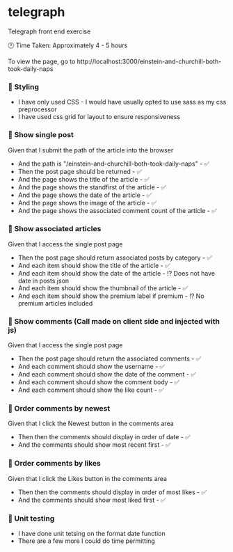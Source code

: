 # telegraph
Telegraph front end exercise

:clock1: Time Taken: Approximately 4 - 5 hours

To view the page, go to http://localhost:3000/einstein-and-churchill-both-took-daily-naps

### :mega: Styling

* I have only used CSS - I would have usually opted to use sass as my css preprocessor
* I have used css grid for layout to ensure responsiveness

### :mega: Show single post
Given that I submit the path of the article into the browser
* And the path is "/einstein-and-churchill-both-took-daily-naps" - :white_check_mark:
* Then the post page should be returned - :white_check_mark:
* And the page shows the title of the article - :white_check_mark:
* And the page shows the standfirst of the article - :white_check_mark:
* And the page shows the date of the article - :white_check_mark:
* And the page shows the image of the article - :white_check_mark:
* And the page shows the associated comment count of the article - :white_check_mark:


### :mega: Show associated articles
Given that I access the single post page
* Then the post page should return associated posts by category - :white_check_mark:
* And each item should show the title of the article - :white_check_mark:
* And each item should show the date of the article - :interrobang: Does not have date in posts.json
* And each item should show the thumbnail of the article - :white_check_mark:
* And each item should show the premium label if premium - :interrobang: No premium articles included


### :mega: Show comments (Call made on client side and injected with js)
Given that I access the single post page
* Then the post page should return the associated comments - :white_check_mark:
* And each comment should show the username - :white_check_mark:
* And each comment should show the date of the comment - :white_check_mark:
* And each comment should show the comment body - :white_check_mark:
* And each comment should show the like count - :white_check_mark:


### :mega: Order comments by newest
Given that I click the Newest button in the comments area
* Then then the comments should display in order of date - :white_check_mark:
* And the comments should show most recent first - :white_check_mark:

### :mega: Order comments by likes
Given that I click the Likes button in the comments area
* Then then the comments should display in order of most likes - :white_check_mark:
* And the comments should show most liked first - :white_check_mark:

### :mega: Unit testing
* I have done unit tetsing on the format date function
* There are a few more I could do time permitting